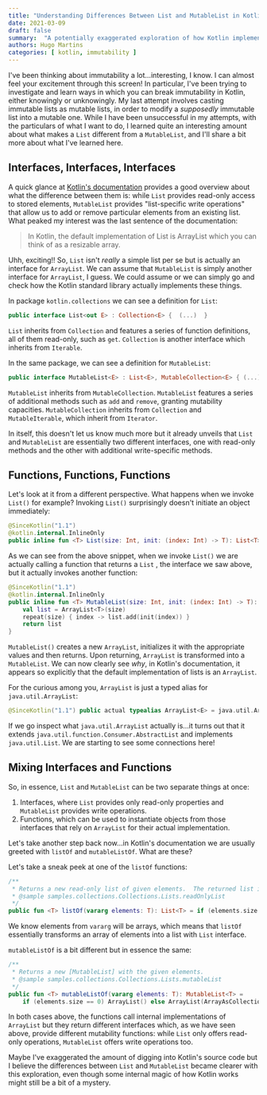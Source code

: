 ```yaml
---
title: "Understanding Differences Between List and MutableList in Kotlin"
date: 2021-03-09
draft: false
summary:  "A potentially exaggerated exploration of how Kotlin implements `List` and `MutableList`, featuring Kotlin's source code examples."
authors: Hugo Martins
categories: [ kotlin, immutability ]
---
```


I've been thinking about immutability a lot...interesting, I know. I can almost feel your excitement through this screen! In particular, I've been trying to investigate and learn ways in which you can break immutability in Kotlin, either knowingly or unknowingly. My last attempt involves casting immutable lists as mutable lists, in order to modify a _supposedly_ immutable list into a mutable one. While I have been unsuccessful in my attempts, with the particulars of what I want to do, I learned quite an interesting amount about what makes a `List` different from a `MutableList`, and I'll share a bit more about what I've learned here.

## Interfaces, Interfaces, Interfaces

A quick glance at [Kotlin's documentation](https://kotlinlang.org/docs/collections-overview.html#list) provides a good overview about what the difference between them is: while `List` provides read-only access to stored elements, `MutableList` provides "list-specific write operations" that allow us to add or remove particular elements from an existing list. What peaked my interest was the last sentence of the documentation:

> In Kotlin, the default implementation of List is ArrayList which you can think of as a resizable array.

Uhh, exciting!! So, `List` isn't _really_ a simple list per se but is actually an interface for `ArrayList`. We can assume that `MutableList` is simply another interface for `ArrayList`, I guess. We could assume or we can simply go and check how the Kotlin standard library actually implements these things.

In package `kotlin.collections` we can see a definition for `List`:

```kotlin
public interface List<out E> : Collection<E> {  (...)  }
```

`List` inherits from `Collection` and features a series of function definitions, all of them read-only, such as `get`.  `Collection` is another interface which inherits from `Iterable`.

In the same package, we can see a definition for `MutableList`:

```kotlin
public interface MutableList<E> : List<E>, MutableCollection<E> { (...)  }
```

`MutableList` inherits from `MutableCollection`. `MutableList` features a series of additional methods such as `add` and `remove`, granting mutability capacities. `MutableCollection` inherits from `Collection` and `MutableIterable`, which inherit from `Iterator`.

In itself, this doesn't let us know much more but it already unveils that `List` and `MutableList` are essentially two different interfaces, one with read-only methods and the other with additional write-specific methods.

## Functions, Functions, Functions

Let's look at it from a different perspective. What happens when we invoke `List()` for example? Invoking `List()` surprisingly doesn't initiate an object immediately:

```kotlin
@SinceKotlin("1.1")
@kotlin.internal.InlineOnly
public inline fun <T> List(size: Int, init: (index: Int) -> T): List<T> = MutableList(size, init)
```

As we can see from the above snippet, when we invoke `List()` we are actually calling a function that returns a `List` , the interface we saw above, but it actually invokes another function:

```kotlin
@SinceKotlin("1.1")
@kotlin.internal.InlineOnly
public inline fun <T> MutableList(size: Int, init: (index: Int) -> T): MutableList<T> {
    val list = ArrayList<T>(size)
    repeat(size) { index -> list.add(init(index)) }
    return list
}
```

`MutableList()` creates a new `ArrayList`, initializes it with the appropriate values and then returns. Upon returning, `ArrayList` is transformed into a `MutableList`. We can now clearly see _why_, in Kotlin's documentation, it appears so explicitly that the default implementation of lists is an `ArrayList`.

For the curious among you, `ArrayList` is just a typed alias for `java.util.ArrayList`:

```kotlin
@SinceKotlin("1.1") public actual typealias ArrayList<E> = java.util.ArrayList<E>
```

If we go inspect what `java.util.ArrayList` actually is...it turns out that it extends `java.util.function.Consumer.AbstractList` and implements `java.util.List`. We are starting to see some connections here!

## Mixing Interfaces and Functions

So, in essence, `List` and `MutableList` can be two separate things at once:

1. Interfaces, where `List` provides only read-only properties and `MutableList` provides write operations.
2. Functions, which can be used to instantiate objects from those interfaces that rely on `ArrayList` for their actual implementation.

Let's take another step back now...in Kotlin's documentation we are usually greeted with `listOf` and `mutableListOf`. What are these?

Let's take a sneak peek at one of the `listOf` functions:

```kotlin
/**
 * Returns a new read-only list of given elements.  The returned list is serializable (JVM).
 * @sample samples.collections.Collections.Lists.readOnlyList
 */
public fun <T> listOf(vararg elements: T): List<T> = if (elements.size > 0) elements.asList() else emptyList()
```

We know elements from `vararg` will be arrays, which means that `listOf` essentially transforms an array of elements into a list with `List` interface.

`mutableListOf` is a bit different but in essence the same:

```kotlin
/**
 * Returns a new [MutableList] with the given elements.
 * @sample samples.collections.Collections.Lists.mutableList
 */
public fun <T> mutableListOf(vararg elements: T): MutableList<T> =
    if (elements.size == 0) ArrayList() else ArrayList(ArrayAsCollection(elements, isVarargs = true))
```

In both cases above, the functions call internal implementations of `ArrayList` but they return different interfaces which, as we have seen above, provide different mutability functions: while `List` only offers read-only operations, `MutableList` offers write operations too.

Maybe I've exaggerated the amount of digging into Kotlin's source code but I believe the differences between `List` and `MutableList` became clearer with this exploration, even though some internal magic of how Kotlin works might still be a bit of a mystery.
